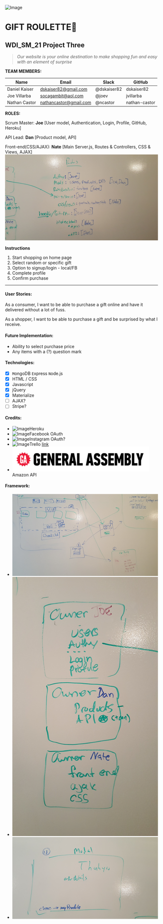 ![Image](http://z09ob3oehl727ogck40ggahz.wpengine.netdna-cdn.com/wp-content/uploads/2015/05/GeneralAssembly_logo2.png)
# GIFT ROULETTE:gift:
## WDI_SM_21 Project Three

> *Our website is your online destination to make shopping fun and easy with an element of surprise*

**TEAM MEMBERS:**

Name |  Email |	Slack |	GitHub
--- | --- | --- | ---
Daniel Kaiser |	dskaiser82@gmail.com |	@dskaiser82 |	dskaiser82
Joe Villarba |	socagambit@aol.com |	@joev |	jvillarba
Nathan Castor |	nathancastor@gmail.com |	@ncastor |	nathan-castor

**ROLES:**

  Scrum Master: **Joe** [User model, Authentication, Login, Profile, GitHub, Heroku]

  API Lead: **Dan** [Product model, API]

  Front-end(CSS/AJAX): **Nate** [Main Server.js, Routes & Controllers, CSS & Views, AJAX]
![Image](/public/images/roles.jpg)

**Instructions**

1. Start shopping on home page
2. Select random or specific gift
3. Option to signup/login - local/FB
4. Complete profile
5. Confirm purchase

---
#### User Stories:
As a consumer, I want to be able to purchase a gift online and have it delivered without a lot of fuss.

As a shopper, I want to be able to purchase a gift and be surprised by what I receive.


#### Future Implementation:
- Ability to select purchase price
- Any items with a (?) question mark


#### Technologies:
- [x] `M`ongoDB  `E`xpress  `N`ode.js
- [x] HTML / CSS
- [x] Javascript
- [x] jQuery
- [x] Materialize
- [ ] AJAX?
- [ ] Stripe?

#### Credits:
- ![Image](https://upload.wikimedia.org/wikipedia/en/a/a9/Heroku_logo.png)Heroku
- ![Image](https://upload.wikimedia.org/wikipedia/commons/7/7c/Facebook_New_Logo_%282015%29.svg)Facebook OAuth
- ![Image](https://upload.wikimedia.org/wikipedia/en/2/28/Instagram_logo.png)Instagram OAuth?
- ![Image](https://upload.wikimedia.org/wikipedia/en/3/3e/Trello_Logo.png)Trello [link](https://trello.com/b/qqCaEBEb)
- ![Image](/public/images/logo.png)Amazon API

#### Framework:
- ![Image](/public/images/overall_frame.jpg)
- ![Image](/public/images/owner_model.jpg)
- ![Image](/public/images/TY_model.jpg)

